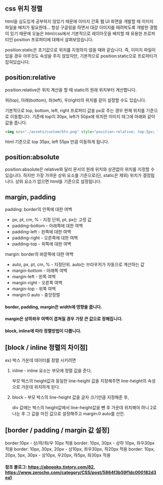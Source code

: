 ## css 위치 정렬

html을 심도있게 공부하지 않았기 때문에 이미지 간혹 웹 UI 화면을 개발할 때 이미지 파일을 배치가 필요한데... 항상 구글링을 하면서 대걍 이미지를 때려박도록 개발한 경험이 있기 때문에 오늘은 html/css에서 기본적으로 레이아웃을 배치할 때 유용한 프로퍼티인 position 프로퍼티에 대해서 살펴보았습니다.

position:static은 초기값으로 위치를 지정하지 않을 때와 같습니다.
즉, 이미지 파일이 있을 경우 아무것도 속성을 주지 않았지만, 기본적으로 position:static으로 프로퍼티가 잡혀있습니다.

## position:relative

position:relative은 위치 계산을 할 때 static의 원래 위치부터 계산합니다.

위(top), 아래(bottom), 좌(left), 우(right)의 위치를 같이 설정할 수도 있습니다.

기본적으로 top, bottom, left, right 프로퍼티 값을 px로 주는 경우 현재 위치를 기준으로 이동합니다. 기존에 top이 30px, left가 50px에 위치한 이미지 태그에 아래와 같이 값을 줍니다.

```html
<img src="./assets/custom/btn.png" style="position:relative; top:5px; left:5px" />
```

html 기준으로 top 35px, left 55px 만큼 이동하게 됩니다.


## position:absolute

position:absolute은 relative와 달리 문서의 원래 위치와 상관없이 위치를 지정할 수 있습니다. 하지만 가장 가까운 상위 요소를 기준으로(단, static은 제외) 위치가 결정됩니다.
상위 요소가 없으면 html을 기준으로 설정됩니다.

## margin, padding

padding: border의 안쪽에 대한 여백

- px, pt, cm, % -  지정 단위, pt, px는 고정 값
- padding-bottom - 아래쪽에 대한 여백
- padding-left - 왼쪽에 대한 여백
- padding-right - 오른쪽에 대한 여백
- padding-top - 위쪽에 대한 여백


margin: border의 바깥쪽에 대한 여백

- auto, px, pt, cm, % - 지정단위. auto는 브라우저가 자동으로 계산하는 값
- margin-bottom - 아래쪽 여백
- margin-left - 왼쪽 여백
- margin-right - 오른쪽 여백
- margin-top - 위쪽 여백
- margin:0 auto - 중앙정렬


#### border, padding, margin은 width에 영향을 줍니다.
#### margin은 상하좌우 여백이 겹쳐질 경우 가장 큰 값으로 정해집니다.
#### block, inline에 따라 정렬방법이 다릅니다.


## [block / inline 정렬의 차이점]

ex) 박스 가운데 데이터를 정렬 시키려면

1) inline - inline 요소는 부모에 정렬 값을 준다.

    부모 박스의 height값과 동일한 line-height 값을 지정해주면
    line-height의 속성으로 가운데 위치하게 된다.

2) block - 부모 박스의 line-height 값을 글자 크기만큼 지정해준 후,
   
    div 값에는 박스의 height값에서 line-height값을 뺀 후
    가운데 위치해야 하니 2로 나눈 후 그 값을 마진 값으로 설정해주고
    margin:0 auto를 선언.



## [border / padding / margin 값 설정]

border:10px                    - 상/하/좌/우 10px 적용
border: 10px, 30px              - 상하 10px, 좌우30px 적용
border: 10px, 30px, 20px       - 상10px, 좌우30px, 하20px 적용 
border: 10px, 20px, 5px, 30px  -  상10px, 우20px, 하5px, 좌30px 적용






#### 참조 블로그: https://aboooks.tistory.com/82, https://www.zerocho.com/category/CSS/post/5864f3b59f1dc000182d3ea1
